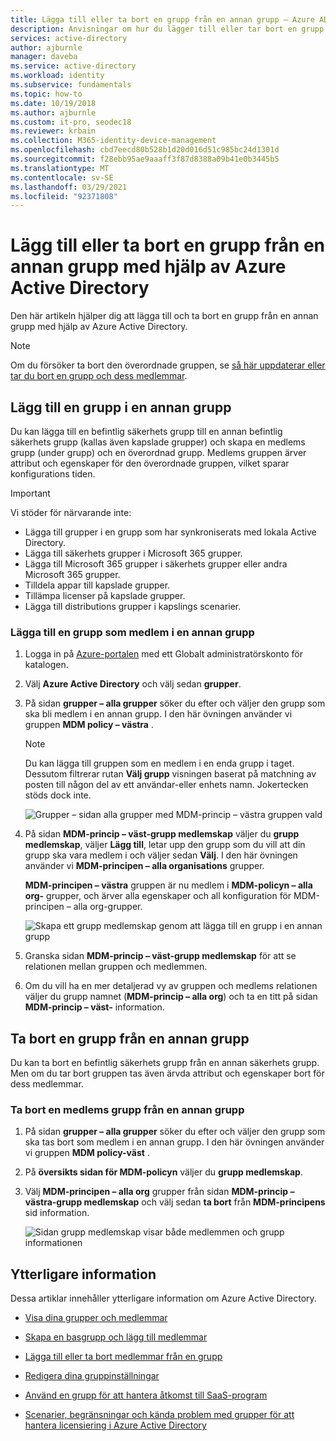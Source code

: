```yaml
---
title: Lägga till eller ta bort en grupp från en annan grupp – Azure AD
description: Anvisningar om hur du lägger till eller tar bort en grupp från en annan grupp med hjälp av Azure Active Directory.
services: active-directory
author: ajburnle
manager: daveba
ms.service: active-directory
ms.workload: identity
ms.subservice: fundamentals
ms.topic: how-to
ms.date: 10/19/2018
ms.author: ajburnle
ms.custom: it-pro, seodec18
ms.reviewer: krbain
ms.collection: M365-identity-device-management
ms.openlocfilehash: cbd7eecd80b528b1d20d016d51c985bc24d1301d
ms.sourcegitcommit: f28ebb95ae9aaaff3f87d8388a09b41e0b3445b5
ms.translationtype: MT
ms.contentlocale: sv-SE
ms.lasthandoff: 03/29/2021
ms.locfileid: "92371808"
---
```

# <a name="add-or-remove-a-group-from-another-group-using-azure-active-directory"></a>Lägg till eller ta bort en grupp från en annan grupp med hjälp av Azure Active Directory
Den här artikeln hjälper dig att lägga till och ta bort en grupp från en annan grupp med hjälp av Azure Active Directory.

>[!Note]
>Om du försöker ta bort den överordnade gruppen, se [så här uppdaterar eller tar du bort en grupp och dess medlemmar](active-directory-groups-delete-group.md).

## <a name="add-a-group-to-another-group"></a>Lägg till en grupp i en annan grupp
Du kan lägga till en befintlig säkerhets grupp till en annan befintlig säkerhets grupp (kallas även kapslade grupper) och skapa en medlems grupp (under grupp) och en överordnad grupp. Medlems gruppen ärver attribut och egenskaper för den överordnade gruppen, vilket sparar konfigurations tiden.

>[!Important]
>Vi stöder för närvarande inte:<ul><li>Lägga till grupper i en grupp som har synkroniserats med lokala Active Directory.</li><li>Lägga till säkerhets grupper i Microsoft 365 grupper.</li><li>Lägga till Microsoft 365 grupper i säkerhets grupper eller andra Microsoft 365 grupper.</li><li>Tilldela appar till kapslade grupper.</li><li>Tillämpa licenser på kapslade grupper.</li><li>Lägga till distributions grupper i kapslings scenarier.</li></ul>

### <a name="to-add-a-group-as-a-member-of-another-group"></a>Lägga till en grupp som medlem i en annan grupp

1. Logga in på [Azure-portalen](https://portal.azure.com) med ett Globalt administratörskonto för katalogen.

2. Välj **Azure Active Directory** och välj sedan **grupper**.

3. På sidan **grupper – alla grupper** söker du efter och väljer den grupp som ska bli medlem i en annan grupp. I den här övningen använder vi gruppen **MDM policy – västra** .

    >[!Note]
    >Du kan lägga till gruppen som en medlem i en enda grupp i taget. Dessutom filtrerar rutan **Välj grupp** visningen baserat på matchning av posten till någon del av ett användar-eller enhets namn. Jokertecken stöds dock inte.

    ![Grupper – sidan alla grupper med MDM-princip – västra gruppen vald](media/active-directory-groups-membership-azure-portal/group-all-groups-screen.png)

4. På sidan **MDM-princip – väst-grupp medlemskap** väljer du **grupp medlemskap**, väljer **Lägg till**, letar upp den grupp som du vill att din grupp ska vara medlem i och väljer sedan **Välj**. I den här övningen använder vi **MDM-principen – alla organisations** grupper.

    **MDM-principen – västra** gruppen är nu medlem i **MDM-policyn – alla org-** grupper, och ärver alla egenskaper och all konfiguration för MDM-principen – alla org-grupper.

    ![Skapa ett grupp medlemskap genom att lägga till en grupp i en annan grupp](media/active-directory-groups-membership-azure-portal/group-add-group-membership.png)

5. Granska sidan **MDM-princip – väst-grupp medlemskap** för att se relationen mellan gruppen och medlemmen.

6. Om du vill ha en mer detaljerad vy av gruppen och medlems relationen väljer du grupp namnet (**MDM-princip – alla org**) och ta en titt på sidan **MDM-princip – väst-** information.

## <a name="remove-a-group-from-another-group"></a>Ta bort en grupp från en annan grupp
Du kan ta bort en befintlig säkerhets grupp från en annan säkerhets grupp. Men om du tar bort gruppen tas även ärvda attribut och egenskaper bort för dess medlemmar.

### <a name="to-remove-a-member-group-from-another-group"></a>Ta bort en medlems grupp från en annan grupp
1. På sidan **grupper – alla grupper** söker du efter och väljer den grupp som ska tas bort som medlem i en annan grupp. I den här övningen använder vi gruppen **MDM policy-väst** .

2. På **översikts sidan för MDM-policyn** väljer du **grupp medlemskap**.

3. Välj **MDM-principen – alla org** grupper från sidan **MDM-princip – västra-grupp medlemskap** och välj sedan **ta bort** från **MDM-principens** sid information.

    ![Sidan grupp medlemskap visar både medlemmen och grupp informationen](media/active-directory-groups-membership-azure-portal/group-membership-remove.png)

## <a name="additional-information"></a>Ytterligare information
Dessa artiklar innehåller ytterligare information om Azure Active Directory.

- [Visa dina grupper och medlemmar](active-directory-groups-view-azure-portal.md)

- [Skapa en basgrupp och lägg till medlemmar](active-directory-groups-create-azure-portal.md)

- [Lägga till eller ta bort medlemmar från en grupp](active-directory-groups-members-azure-portal.md)

- [Redigera dina gruppinställningar](active-directory-groups-settings-azure-portal.md)

- [Använd en grupp för att hantera åtkomst till SaaS-program](../enterprise-users/groups-saasapps.md)

- [Scenarier, begränsningar och kända problem med grupper för att hantera licensiering i Azure Active Directory](../enterprise-users/licensing-group-advanced.md#limitations-and-known-issues)
